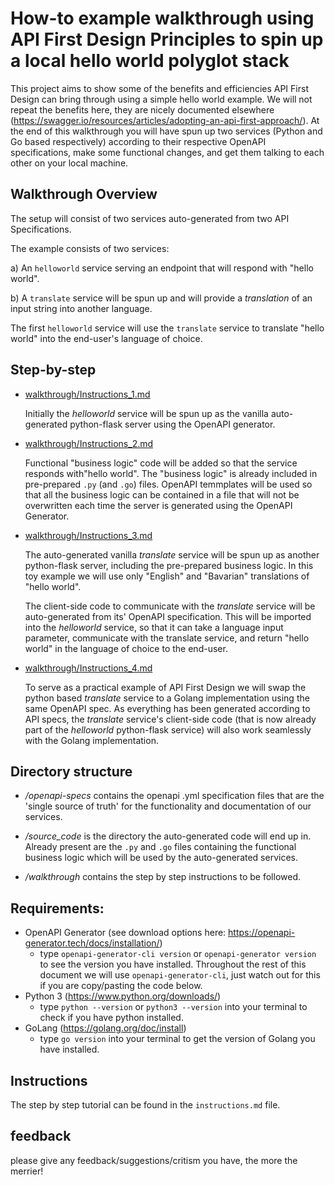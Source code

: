 # How-to example walkthrough using API First Design Principles to spin up a local hello world polyglot stack 
This project aims to show some of the benefits and efficiencies API First Design can bring through using a simple hello world example. We will not repeat the benefits here, they are nicely documented elsewhere (https://swagger.io/resources/articles/adopting-an-api-first-approach/). At the end of this walkthrough you will have spun up two services (Python and Go based respectively) according to their respective OpenAPI specifications, make some functional changes, and get them talking to each other on your local machine.

## Walkthrough Overview
The setup will consist of two services auto-generated from two API Specifications. 

The example consists of two services:

a) An `helloworld` service serving an endpoint that will respond with "hello world". 

b) A `translate` service will be spun up and will provide a <i>translation</i> of an input string into another language. 

The first `helloworld` service will use the `translate` service to translate "hello world" into the end-user's language of choice.

## Step-by-step

- [walkthrough/Instructions_1.md](walkthrough/Instructions_1.md)

  Initially the _helloworld_ service will be spun up as the vanilla auto-generated python-flask server using the OpenAPI generator.

- [walkthrough/Instructions_2.md](walkthrough/Instructions_2.md)

  Functional "business logic" code will be added so that the service responds with"hello world". The "business logic" is already included in pre-prepared `.py` (and `.go`) files. OpenAPI temmplates will be used so that all the business logic can be contained in a file that will not be overwritten each time the server is generated using the OpenAPI Generator.
  
- [walkthrough/Instructions_3.md](walkthrough/Instructions_3.md)

  The auto-generated vanilla _translate_ service will be spun up as another python-flask server, including the pre-prepared business logic. In this toy example we will use only "English" and "Bavarian" translations of "hello world".
  
  The client-side code to communicate with the _translate_ service will be auto-generated from its' OpenAPI specification.  This will be imported into the _helloworld_ service, so that it can take a language input parameter, communicate with the translate service, and return "hello world" in the language of choice to the end-user.

- [walkthrough/Instructions_4.md](walkthrough/Instructions_4.md)

  To serve as a practical example of API First Design we will swap the python based _translate_ service to a Golang implementation using the same OpenAPI spec. As everything has been generated according to API specs, the _translate_ service's client-side code (that is now already part of the _helloworld_ python-flask service) will also work seamlessly with the Golang implementation.

## Directory structure
- _/openapi-specs_ contains the openapi .yml specification files that are the 'single source of truth' for the functionality and documentation of our services. 

- _/source_code_ is the directory the auto-generated code will end up in. Already present are the `.py` and `.go` files containing the functional business logic which will be used by the auto-generated services. 

- _/walkthrough_ contains the step by step instructions to be followed.
## Requirements: 
- OpenAPI Generator (see download options here: https://openapi-generator.tech/docs/installation/)
  - type `openapi-generator-cli version` or `openapi-generator version` to see the version you have installed. Throughout the rest of this document we will use `openapi-generator-cli`, just watch out for this if you are copy/pasting the code below.
- Python 3 (https://www.python.org/downloads/)
  - type `python --version` or `python3 --version` into your terminal to check if you have python installed.
- GoLang (https://golang.org/doc/install)
  - type `go version` into your terminal to get the version of Golang you have installed.

## Instructions
The step by step tutorial can be found in the `instructions.md` file.

## feedback
please give any feedback/suggestions/critism you have, the more the merrier!